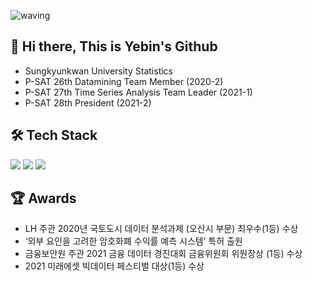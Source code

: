 ![waving](https://capsule-render.vercel.app/api?type=waving&height=200&text=✨Yebin's%20Github✨&fontAlign=50&fontAlignY=40&color=B59ECB&fontColor=FFFFFF&fontSize=50)
## 👋 Hi there, This is Yebin's Github

-  Sungkyunkwan University Statistics
-  P-SAT 26th Datamining Team Member (2020-2)
-  P-SAT 27th Time Series Analysis Team Leader (2021-1)
-  P-SAT 28th President (2021-2)


  
   
## 🛠 Tech Stack
<p align="left">
  <img src="https://img.shields.io/badge/R-276DC3?style=flat-square&logo=R&logoColor=white"/></a>
  <img src="https://img.shields.io/badge/Python-3766AB?style=flat-square&logo=Python&logoColor=white"/></a>
  <img src="https://img.shields.io/badge/Tableau-9cf?style=flat-square&logo=Tableau&logoColor=white"/>
</p>


  
  
## 🏆 Awards
- LH 주관 2020년 국토도시 데이터 분석과제 (오산시 부문) 최우수(1등) 수상
- ‘외부 요인을 고려한 암호화폐 수익률 예측 시스템’ 특허 출원
- 금융보안원 주관 2021 금융 데이터 경진대회 금융위원회 위원장상 (1등) 수상
- 2021 미래에셋 빅데이터 페스티벌 대상(1등) 수상  
